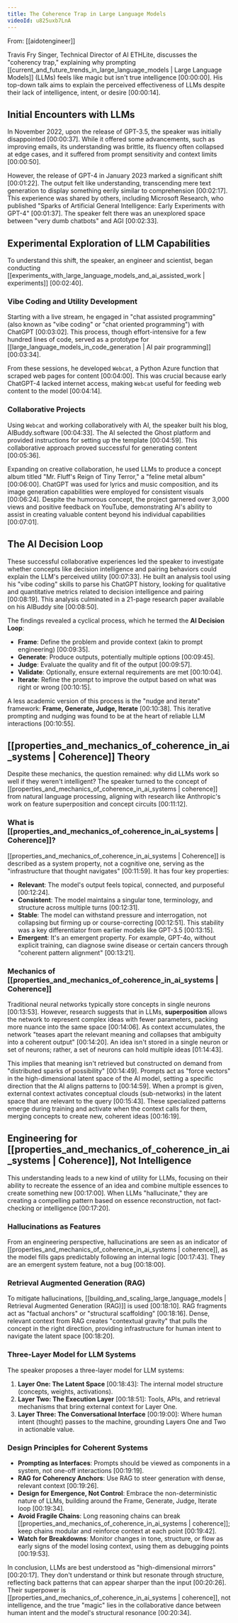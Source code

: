 ```yaml
---
title: The Coherence Trap in Large Language Models
videoId: u825uxb7LnA
---
```


From: [[aidotengineer]] <br/> 

Travis Fry Singer, Technical Director of AI ETHLite, discusses the "coherency trap," explaining why prompting [[current_and_future_trends_in_large_language_models | Large Language Models]] (LLMs) feels like magic but isn't true intelligence <a class="yt-timestamp" data-t="00:00:00">[00:00:00]</a>. His top-down talk aims to explain the perceived effectiveness of LLMs despite their lack of intelligence, intent, or desire <a class="yt-timestamp" data-t="00:00:14">[00:00:14]</a>.

## Initial Encounters with LLMs

In November 2022, upon the release of GPT-3.5, the speaker was initially disappointed <a class="yt-timestamp" data-t="00:00:37">[00:00:37]</a>. While it offered some advancements, such as improving emails, its understanding was brittle, its fluency often collapsed at edge cases, and it suffered from prompt sensitivity and context limits <a class="yt-timestamp" data-t="00:00:50">[00:00:50]</a>.

However, the release of GPT-4 in January 2023 marked a significant shift <a class="yt-timestamp" data-t="00:01:22">[00:01:22]</a>. The output felt like understanding, transcending mere text generation to display something eerily similar to comprehension <a class="yt-timestamp" data-t="00:02:17">[00:02:17]</a>. This experience was shared by others, including Microsoft Research, who published "Sparks of Artificial General Intelligence: Early Experiments with GPT-4" <a class="yt-timestamp" data-t="00:01:37">[00:01:37]</a>. The speaker felt there was an unexplored space between "very dumb chatbots" and AGI <a class="yt-timestamp" data-t="00:02:33">[00:02:33]</a>.

## Experimental Exploration of LLM Capabilities

To understand this shift, the speaker, an engineer and scientist, began conducting [[experiments_with_large_language_models_and_ai_assisted_work | experiments]] <a class="yt-timestamp" data-t="00:02:40">[00:02:40]</a>.

### Vibe Coding and Utility Development
Starting with a live stream, he engaged in "chat assisted programming" (also known as "vibe coding" or "chat oriented programming") with ChatGPT <a class="yt-timestamp" data-t="00:03:02">[00:03:02]</a>. This process, though effort-intensive for a few hundred lines of code, served as a prototype for [[large_language_models_in_code_generation | AI pair programming]] <a class="yt-timestamp" data-t="00:03:34">[00:03:34]</a>.

From these sessions, he developed `Webcat`, a Python Azure function that scraped web pages for content <a class="yt-timestamp" data-t="00:04:00">[00:04:00]</a>. This was crucial because early ChatGPT-4 lacked internet access, making `Webcat` useful for feeding web content to the model <a class="yt-timestamp" data-t="00:04:14">[00:04:14]</a>.

### Collaborative Projects
Using `Webcat` and working collaboratively with AI, the speaker built his blog, AIBuddy.software <a class="yt-timestamp" data-t="00:04:33">[00:04:33]</a>. The AI selected the Ghost platform and provided instructions for setting up the template <a class="yt-timestamp" data-t="00:04:59">[00:04:59]</a>. This collaborative approach proved successful for generating content <a class="yt-timestamp" data-t="00:05:36">[00:05:36]</a>.

Expanding on creative collaboration, he used LLMs to produce a concept album titled "Mr. Fluff's Reign of Tiny Terror," a "feline metal album" <a class="yt-timestamp" data-t="00:06:00">[00:06:00]</a>. ChatGPT was used for lyrics and music composition, and its image generation capabilities were employed for consistent visuals <a class="yt-timestamp" data-t="00:06:24">[00:06:24]</a>. Despite the humorous concept, the project garnered over 3,000 views and positive feedback on YouTube, demonstrating AI's ability to assist in creating valuable content beyond his individual capabilities <a class="yt-timestamp" data-t="00:07:01">[00:07:01]</a>.

## The AI Decision Loop

These successful collaborative experiences led the speaker to investigate whether concepts like decision intelligence and pairing behaviors could explain the LLM's perceived utility <a class="yt-timestamp" data-t="00:07:33">[00:07:33]</a>. He built an analysis tool using his "vibe coding" skills to parse his ChatGPT history, looking for qualitative and quantitative metrics related to decision intelligence and pairing <a class="yt-timestamp" data-t="00:08:19">[00:08:19]</a>. This analysis culminated in a 21-page research paper available on his AIBuddy site <a class="yt-timestamp" data-t="00:08:50">[00:08:50]</a>.

The findings revealed a cyclical process, which he termed the **AI Decision Loop**:

*   **Frame**: Define the problem and provide context (akin to prompt engineering) <a class="yt-timestamp" data-t="00:09:35">[00:09:35]</a>.
*   **Generate**: Produce outputs, potentially multiple options <a class="yt-timestamp" data-t="00:09:45">[00:09:45]</a>.
*   **Judge**: Evaluate the quality and fit of the output <a class="yt-timestamp" data-t="00:09:57">[00:09:57]</a>.
*   **Validate**: Optionally, ensure external requirements are met <a class="yt-timestamp" data-t="00:10:04">[00:10:04]</a>.
*   **Iterate**: Refine the prompt to improve the output based on what was right or wrong <a class="yt-timestamp" data-t="00:10:15">[00:10:15]</a>.

A less academic version of this process is the "nudge and iterate" framework: **Frame, Generate, Judge, Iterate** <a class="yt-timestamp" data-t="00:10:38">[00:10:38]</a>. This iterative prompting and nudging was found to be at the heart of reliable LLM interactions <a class="yt-timestamp" data-t="00:10:55">[00:10:55]</a>.

## [[properties_and_mechanics_of_coherence_in_ai_systems | Coherence]] Theory

Despite these mechanics, the question remained: why did LLMs work so well if they weren't intelligent? The speaker turned to the concept of [[properties_and_mechanics_of_coherence_in_ai_systems | coherence]] from natural language processing, aligning with research like Anthropic's work on feature superposition and concept circuits <a class="yt-timestamp" data-t="00:11:12">[00:11:12]</a>.

### What is [[properties_and_mechanics_of_coherence_in_ai_systems | Coherence]]?
[[properties_and_mechanics_of_coherence_in_ai_systems | Coherence]] is described as a system property, not a cognitive one, serving as the "infrastructure that thought navigates" <a class="yt-timestamp" data-t="00:11:59">[00:11:59]</a>. It has four key properties:

*   **Relevant**: The model's output feels topical, connected, and purposeful <a class="yt-timestamp" data-t="00:12:24">[00:12:24]</a>.
*   **Consistent**: The model maintains a singular tone, terminology, and structure across multiple turns <a class="yt-timestamp" data-t="00:12:31">[00:12:31]</a>.
*   **Stable**: The model can withstand pressure and interrogation, not collapsing but firming up or course-correcting <a class="yt-timestamp" data-t="00:12:51">[00:12:51]</a>. This stability was a key differentiator from earlier models like GPT-3.5 <a class="yt-timestamp" data-t="00:13:15">[00:13:15]</a>.
*   **Emergent**: It's an emergent property. For example, GPT-4o, without explicit training, can diagnose swine disease or certain cancers through "coherent pattern alignment" <a class="yt-timestamp" data-t="00:13:21">[00:13:21]</a>.

### Mechanics of [[properties_and_mechanics_of_coherence_in_ai_systems | Coherence]]
Traditional neural networks typically store concepts in single neurons <a class="yt-timestamp" data-t="00:13:53">[00:13:53]</a>. However, research suggests that in LLMs, **superposition** allows the network to represent complex ideas with fewer parameters, packing more nuance into the same space <a class="yt-timestamp" data-t="00:14:06">[00:14:06]</a>. As context accumulates, the network "teases apart the relevant meaning and collapses that ambiguity into a coherent output" <a class="yt-timestamp" data-t="00:14:20">[00:14:20]</a>. An idea isn't stored in a single neuron or set of neurons; rather, a set of neurons can hold multiple ideas <a class="yt-timestamp" data-t="00:14:43">[01:14:43]</a>.

This implies that meaning isn't retrieved but constructed on demand from "distributed sparks of possibility" <a class="yt-timestamp" data-t="00:14:49">[00:14:49]</a>. Prompts act as "force vectors" in the high-dimensional latent space of the AI model, setting a specific direction that the AI aligns patterns to <a class="yt-timestamp" data-t="00:14:59">[00:14:59]</a>. When a prompt is given, external context activates conceptual clouds (sub-networks) in the latent space that are relevant to the query <a class="yt-timestamp" data-t="00:15:43">[00:15:43]</a>. These specialized patterns emerge during training and activate when the context calls for them, merging concepts to create new, coherent ideas <a class="yt-timestamp" data-t="00:16:19">[00:16:19]</a>.

## Engineering for [[properties_and_mechanics_of_coherence_in_ai_systems | Coherence]], Not Intelligence

This understanding leads to a new kind of utility for LLMs, focusing on their ability to recreate the essence of an idea and combine multiple essences to create something new <a class="yt-timestamp" data-t="00:17:00">[00:17:00]</a>. When LLMs "hallucinate," they are creating a compelling pattern based on essence reconstruction, not fact-checking or intelligence <a class="yt-timestamp" data-t="00:17:20">[00:17:20]</a>.

### Hallucinations as Features
From an engineering perspective, hallucinations are seen as an indicator of [[properties_and_mechanics_of_coherence_in_ai_systems | coherence]], as the model fills gaps predictably following an internal logic <a class="yt-timestamp" data-t="00:17:43">[00:17:43]</a>. They are an emergent system feature, not a bug <a class="yt-timestamp" data-t="00:18:00">[00:18:00]</a>.

### Retrieval Augmented Generation (RAG)
To mitigate hallucinations, [[building_and_scaling_large_language_models | Retrieval Augmented Generation (RAG)]] is used <a class="yt-timestamp" data-t="00:18:10">[00:18:10]</a>. RAG fragments act as "factual anchors" or "structural scaffolding" <a class="yt-timestamp" data-t="00:18:16">[00:18:16]</a>. Dense, relevant context from RAG creates "contextual gravity" that pulls the concept in the right direction, providing infrastructure for human intent to navigate the latent space <a class="yt-timestamp" data-t="00:18:20">[00:18:20]</a>.

### Three-Layer Model for LLM Systems
The speaker proposes a three-layer model for LLM systems:
1.  **Layer One: The Latent Space** <a class="yt-timestamp" data-t="00:18:43">[00:18:43]</a>: The internal model structure (concepts, weights, activations).
2.  **Layer Two: The Execution Layer** <a class="yt-timestamp" data-t="00:18:51">[00:18:51]</a>: Tools, APIs, and retrieval mechanisms that bring external context for Layer One.
3.  **Layer Three: The Conversational Interface** <a class="yt-timestamp" data-t="00:19:00">[00:19:00]</a>: Where human intent (thought) passes to the machine, grounding Layers One and Two in actionable value.

### Design Principles for Coherent Systems
*   **Prompting as Interfaces**: Prompts should be viewed as components in a system, not one-off interactions <a class="yt-timestamp" data-t="00:19:19">[00:19:19]</a>.
*   **RAG for Coherency Anchors**: Use RAG to steer generation with dense, relevant context <a class="yt-timestamp" data-t="00:19:26">[00:19:26]</a>.
*   **Design for Emergence, Not Control**: Embrace the non-deterministic nature of LLMs, building around the Frame, Generate, Judge, Iterate loop <a class="yt-timestamp" data-t="00:19:34">[00:19:34]</a>.
*   **Avoid Fragile Chains**: Long reasoning chains can break [[properties_and_mechanics_of_coherence_in_ai_systems | coherence]]; keep chains modular and reinforce context at each point <a class="yt-timestamp" data-t="00:19:42">[00:19:42]</a>.
*   **Watch for Breakdowns**: Monitor changes in tone, structure, or flow as early signs of the model losing context, using them as debugging points <a class="yt-timestamp" data-t="00:19:53">[00:19:53]</a>.

In conclusion, LLMs are best understood as "high-dimensional mirrors" <a class="yt-timestamp" data-t="00:20:17">[00:20:17]</a>. They don't understand or think but resonate through structure, reflecting back patterns that can appear sharper than the input <a class="yt-timestamp" data-t="00:20:26">[00:20:26]</a>. Their superpower is [[properties_and_mechanics_of_coherence_in_ai_systems | coherence]], not intelligence, and the true "magic" lies in the collaborative dance between human intent and the model's structural resonance <a class="yt-timestamp" data-t="00:20:34">[00:20:34]</a>.